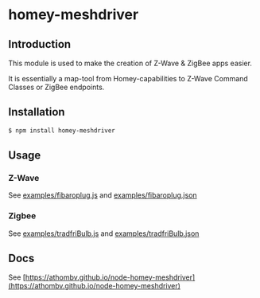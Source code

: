 # homey-meshdriver

## Introduction
This module is used to make the creation of Z-Wave & ZigBee apps easier.

It is essentially a map-tool from Homey-capabilities to Z-Wave Command Classes or ZigBee endpoints.

## Installation

```bash
$ npm install homey-meshdriver
```

## Usage

### Z-Wave
See [examples/fibaroplug.js](examples/fibaroplug.js) and [examples/fibaroplug.json](examples/fibaroplug.json)

### Zigbee
See [examples/tradfriBulb.js](examples/tradfriBulb.js) and [examples/tradfriBulb.json](examples/tradfriBulb.json)


## Docs
See [https://athombv.github.io/node-homey-meshdriver](https://athombv.github.io/node-homey-meshdriver)
